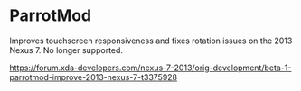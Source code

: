 # ParrotMod
Improves touchscreen responsiveness and fixes rotation issues on the 2013 Nexus 7. No longer supported.

https://forum.xda-developers.com/nexus-7-2013/orig-development/beta-1-parrotmod-improve-2013-nexus-7-t3375928
